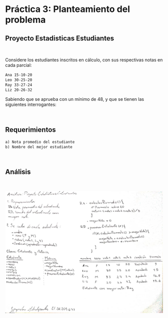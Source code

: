 # Práctica 3: Planteamiento del problema  
## Proyecto Estadisticas Estudiantes

<br>

Considere los estudiantes inscritos en cálculo, con sus respectivas notas en cada parcial:

	Ana 15-10-20
	Leo 30-25-20
	Ray 33-27-24
	Liz 20-26-32

Sabiendo que se aprueba con un mínimo de 48, y que se tienen las siguientes interrogantes:

<br> 

## Requerimientos 

	a) Nota promedio del estudiante
	b) Nombre del mejor estudiante

<br>

## Análisis 

<br>

![Análisis del problema](Analisis_Practica_3.jpeg)

